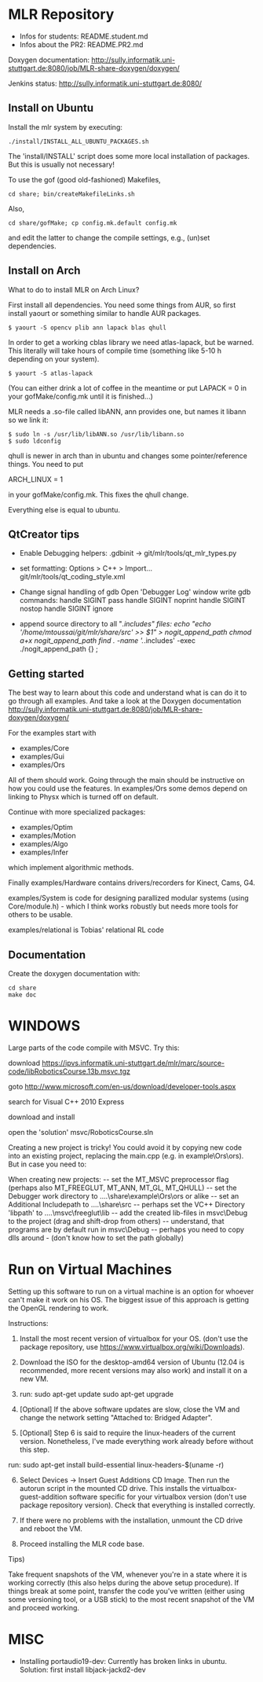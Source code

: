 # MLR Repository

- Infos for students:  README.student.md
- Infos about the PR2: README.PR2.md

Doxygen documentation: http://sully.informatik.uni-stuttgart.de:8080/job/MLR-share-doxygen/doxygen/

Jenkins status: http://sully.informatik.uni-stuttgart.de:8080/


## Install on Ubuntu
Install the mlr system by executing:

	./install/INSTALL_ALL_UBUNTU_PACKAGES.sh

The 'install/INSTALL' script does some more local installation of
packages. But this is usually not necessary!

To use the gof (good old-fashioned) Makefiles,

	cd share; bin/createMakefileLinks.sh

Also,

	cd share/gofMake; cp config.mk.default config.mk
	
and edit the latter to change the compile settings, e.g., (un)set dependencies.



## Install on Arch

What to do to install MLR on Arch Linux?

First install all dependencies. You need some things from AUR, so first install
yaourt or something similar to handle AUR packages.

    $ yaourt -S opencv plib ann lapack blas qhull

In order to get a working cblas library we need atlas-lapack, but be warned.
This literally will take hours of compile time (something like 5-10 h depending
on your system).

    $ yaourt -S atlas-lapack

(You can either drink a lot of coffee in the meantime or put LAPACK = 0 in your
gofMake/config.mk until it is finished...)

MLR needs a .so-file called libANN, ann provides one, but names it libann so we
link it:

    $ sudo ln -s /usr/lib/libANN.so /usr/lib/libann.so
    $ sudo ldconfig

qhull is newer in arch than in ubuntu and changes some pointer/reference things.
You need to put 

   ARCH_LINUX = 1

in your gofMake/config.mk. This fixes the qhull change.

Everything else is equal to ubuntu.


## QtCreator tips

* Enable Debugging helpers:
  .gdbinit -> git/mlr/tools/qt_mlr_types.py

* set formatting:
  Options > C++ > Import...   git/mlr/tools/qt_coding_style.xml
  
* Change signal handling of gdb
  Open 'Debugger Log' window
  write gdb commands:
  handle SIGINT pass
  handle SIGINT noprint
  handle SIGINT nostop
  handle SIGINT ignore

* append source directory to all "*.includes" files:
echo "echo '/home/mtoussai/git/mlr/share/src' >> \$1" > nogit_append_path
chmod a+x nogit_append_path
find . -name '\.*\.includes' -exec ./nogit_append_path {} \;


## Getting started

The best way to learn about this code and understand what is can do it
to go through all examples. And take a look at the Doxygen
documentation
http://sully.informatik.uni-stuttgart.de:8080/job/MLR-share-doxygen/doxygen/

For the examples start with

 - examples/Core
 - examples/Gui
 - examples/Ors

All of them should work. Going through the main should be instructive
on how you could use the features. In examples/Ors some demos depend
on linking to Physx which is turned off on default.

Continue with more specialized packages:

 - examples/Optim
 - examples/Motion
 - examples/Algo
 - examples/Infer

which implement algorithmic methods.

Finally examples/Hardware contains drivers/recorders for Kinect, Cams,
G4.

examples/System is code for designing parallized modular systems
(using Core/module.h) - which I think works robustly but needs more
tools for others to be usable.

examples/relational is Tobias' relational RL code


## Documentation

Create the doxygen documentation with:

    cd share
    make doc


# WINDOWS

Large parts of the code compile with MSVC. Try this:

download https://ipvs.informatik.uni-stuttgart.de/mlr/marc/source-code/libRoboticsCourse.13b.msvc.tgz

goto  http://www.microsoft.com/en-us/download/developer-tools.aspx

search for Visual C++ 2010 Express

download and install

open the 'solution' msvc/RoboticsCourse.sln

Creating a new project is tricky! You could avoid it by copying new
code into an existing project, replacing the main.cpp (e.g. in
example\Ors\ors). But in case you need to:

When creating new projects:
-- set the MT_MSVC preprocessor flag (perhaps also MT_FREEGLUT,
   MT_ANN, MT_GL, MT_QHULL)
-- set the Debugger work directory to ..\..\share\example\Ors\ors or
   alike
-- set an Additional Includepath to ..\..\share\src
-- perhaps set the VC++ Directory 'libpath' to ..\..\msvc\freeglut\lib
-- add the created lib-files in msvc\Debug to the project (drag and
   shift-drop from others)
-- understand, that programs are by default run in msvc\Debug
-- perhaps you need to copy dlls around - (don't know how to set the
   path globally)


# Run on Virtual Machines

Setting up this software to run on a virtual machine is an option for whoever
can't make it work on his OS. The biggest issue of this approach is getting the
OpenGL rendering to work.

Instructions:

1) Install the most recent version of virtualbox for your OS.  (don't use the
package repository, use https://www.virtualbox.org/wiki/Downloads).

2) Download the ISO for the desktop-amd64 version of Ubuntu (12.04 is
recommended, more recent versions may also work) and install it on a new VM.

3) run:
sudo apt-get update
sudo apt-get upgrade

4) [Optional] If the above software updates are slow, close the VM and change
the network setting "Attached to: Bridged Adapter".

5) [Optional] Step 6 is said to require the linux-headers of the current
version.  Nonetheless, I've made everything work already before without this
step.

run:
sudo apt-get install build-essential linux-headers-$(uname -r)

6) Select Devices -> Insert Guest Additions CD Image. Then run the autorun
script in the mounted CD drive. This installs the virtualbox-guest-addition
software specific for your virtualbox version (don't use package repository
version).  Check that everything is installed correctly.

7) If there were no problems with the installation, unmount the CD drive and
reboot the VM.

8) Proceed installing the MLR code base.

Tips)

Take frequent snapshots of the VM, whenever you're in a state where it is
working correctly (this also helps during the above setup procedure). If things
break at some point, transfer the code you've written (either using some
versioning tool, or a USB stick) to the most recent snapshot of the VM and
proceed working.


# MISC

* Installing portaudio19-dev: Currently has broken links in
  ubuntu. Solution: first install libjack-jackd2-dev
